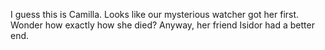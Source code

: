 I guess this is Camilla. Looks like our mysterious watcher got her first. Wonder how exactly how she died? Anyway, her friend Isidor had a better end.
